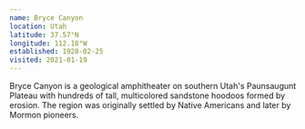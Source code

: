 ```yaml
---
name: Bryce Canyon
location: Utah
latitude: 37.57°N
longitude: 112.18°W
established: 1928-02-25
visited: 2021-01-19
---
```


Bryce Canyon is a geological amphitheater on southern Utah's Paunsaugunt Plateau with hundreds of tall, multicolored sandstone hoodoos formed by erosion. The region was originally settled by Native Americans and later by Mormon pioneers.
